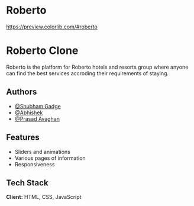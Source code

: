 # Roberto

https://preview.colorlib.com/#roberto


# Roberto Clone

Roberto is the platform for Roberto hotels and resorts group where anyone can find the 
best services accroding their requirements of staying. 


## Authors

- [@Shubham Gadge](https://www.github.com/shubham-955)
- [@Abhishek ](https://github.com/PA-iscar)
- [@Prasad Avaghan](https://github.com/prasadavaghan)


## Features

- Sliders and animations 
- Various pages of information
- Responsiveness



## Tech Stack

**Client:** HTML, CSS, JavaScript
